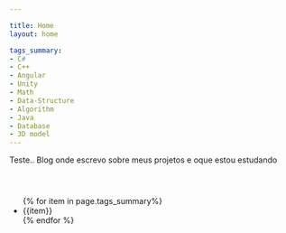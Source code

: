 ```yaml
---

title: Home
layout: home

tags_summary:
- C#
- C++
- Angular
- Unity
- Math
- Data-Structure
- Algorithm
- Java
- Database
- 3D model
---
```


Teste..
Blog onde escrevo sobre meus projetos e oque estou estudando

<html lang="en">
    <head>
        <meta charset="utf-8"/>
        <title>Lkledu.io</title>
    </head>
    <body>
        <header></header>
        <ul>
        {% for item in page.tags_summary%}
        <li>{{item}}</li>
        {% endfor %}
        </ul>
        <footer></footer>
    </body>
</html>